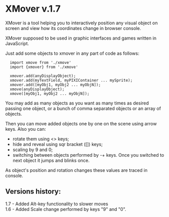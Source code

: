 # XMover v.1.7

XMover is a tool helping you to interactively position any visual object on screen and view how its coordinates change in browser console.

XMover supposed to be used in graphic interfaces and games written in JavaScript.

Just add some objects to xmover in any part of code as follows:

```
  import xmove from './xmove'
  import {xmover} from './xmove'
  
  xmover.add(anyDisplayObject);
  xmover.add(myTextField, myPIXIContainer ... mySprite);
  xmover.add([myObj1, myObj2 ... myObjN]);
  xmove(anyDisplayObject);
  xmove([myObj1, myObj2 ... myObjN]);
```
You may add as many objects as you want as many times as desired passing one object, or a bunch of comma separated objects or an array of objects.

Then you can move added objects one by one on the scene using arrow keys. Also you can:
- rotate them using <> keys;
- hide and reveal using sqr bracket ([]) keys;
- scaling by 9 and 0;
- switching between objects performed by -+ keys. Once you switched to next object it jumps and blinks once.

As object's position and rotation changes these values are traced in console.


## Versions history:
1.7 - Added Alt-key functionality to slower moves<br>
1.6 - Added Scale change performed by keys "9" and "0".
